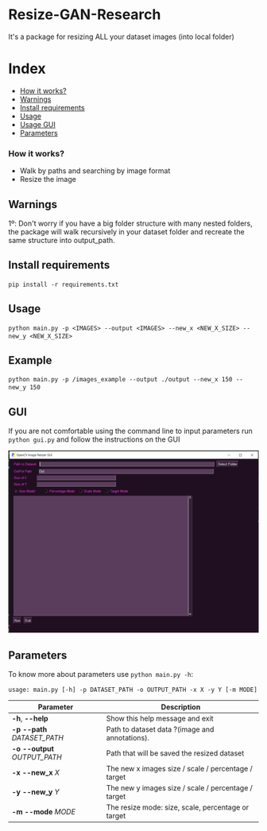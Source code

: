 # Resize-GAN-Research

It's a package for resizing ALL your dataset images (into local folder)

# Index

- [How it works?](#How-it-works?)
- [Warnings](#Warnings)
- [Install requirements](#Install-requirements)
- [Usage](#Usage)
- [Usage GUI](#GUI)
- [Parameters](#Parameters)

### How it works?

- Walk by paths and searching by image format
- Resize the image

## Warnings

1º: Don't worry if you have a big folder structure with many nested folders, the package will walk recursively in your dataset folder and recreate the same structure into output_path.

## Install requirements

```
pip install -r requirements.txt
```

## Usage

```
python main.py -p <IMAGES> --output <IMAGES> --new_x <NEW_X_SIZE> --new_y <NEW_X_SIZE>
```

## Example

```
python main.py -p /images_example --output ./output --new_x 150 --new_y 150
```

## GUI

If you are not comfortable using the command line to input parameters run `python gui.py` and follow the instructions on the GUI

![gui](./gui.png)

## Parameters

To know more about parameters use `python main.py -h`:

```
usage: main.py [-h] -p DATASET_PATH -o OUTPUT_PATH -x X -y Y [-m MODE]
```

| Parameter                         | Description                                         |
| --------------------------------- | --------------------------------------------------- |
| **-h**, **--help**                | Show this help message and exit                     |
| **-p** **--path** _DATASET_PATH_  | Path to dataset data ?(image and annotations).      |
| **-o** **--output** _OUTPUT_PATH_ | Path that will be saved the resized dataset         |
| **-x** **--new_x** _X_            | The new x images size / scale / percentage / target |
| **-y** **--new_y** _Y_            | The new y images size / scale / percentage / target |
| **-m** **--mode** _MODE_          | The resize mode: size, scale, percentage or target  |

